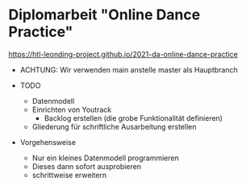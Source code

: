 # Diplomarbeit "Online Dance Practice"

https://htl-leonding-project.github.io/2021-da-online-dance-practice

- ACHTUNG: Wir verwenden main anstelle master als Hauptbranch


- TODO
    - Datenmodell
    - Einrichten von Youtrack
        - Backlog erstellen (die grobe Funktionalität definieren)
    - Gliederung für schriftliche Ausarbeitung erstellen

- Vorgehensweise
    - Nur ein kleines Datenmodell programmieren
    - Dieses dann sofort ausprobieren
    - schrittweise erweitern